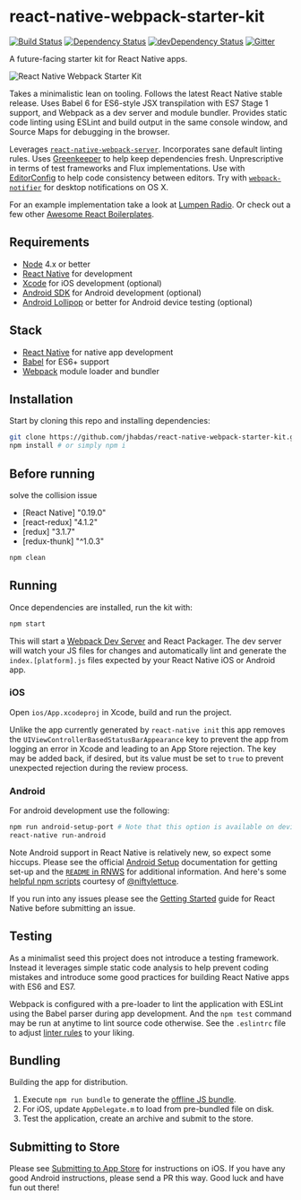 # react-native-webpack-starter-kit

[![Build Status](https://travis-ci.org/jhabdas/react-native-webpack-starter-kit.svg?branch=master)](https://travis-ci.org/jhabdas/react-native-webpack-starter-kit)
[![Dependency Status](https://david-dm.org/jhabdas/react-native-webpack-starter-kit.svg)](https://david-dm.org/jhabdas/react-native-webpack-starter-kit)
[![devDependency Status](https://david-dm.org/jhabdas/react-native-webpack-starter-kit/dev-status.svg)](https://david-dm.org/jhabdas/react-native-webpack-starter-kit#info=devDependencies)
[![Gitter](https://img.shields.io/gitter/room/nwjs/nw.js.svg)](https://gitter.im/jhabdas/react-native-webpack-starter-kit)

A future-facing starter kit for React Native apps.

![React Native Webpack Starter Kit](https://dl.dropboxusercontent.com/u/10150480/rn-starter-kit-hero-wordswag.jpg)

Takes a minimalistic lean on tooling. Follows the latest React Native stable release. Uses Babel 6 for ES6-style JSX transpilation with ES7 Stage 1 support, and Webpack as a dev server and module bundler. Provides static code linting using ESLint and build output in the same console window, and Source Maps for debugging in the browser.

Leverages [`react-native-webpack-server`](https://github.com/mjohnston/react-native-webpack-server). Incorporates sane default linting rules. Uses [Greenkeeper](https://github.com/greenkeeperio/greenkeeper) to help keep dependencies fresh. Unprescriptive in terms of test frameworks and Flux implementations. Use with [EditorConfig](http://editorconfig.org/) to help code consistency between editors. Try with [`webpack-notifier`](https://github.com/Turbo87/webpack-notifier) for desktop notifications on OS X.

For an example implementation take a look at [Lumpen Radio](https://github.com/jhabdas/lumpen-radio). Or check out a few other [Awesome React Boilerplates](http://habd.as/awesome-react-boilerplates/#react-native).

## Requirements

- [Node](https://nodejs.org) 4.x or better
- [React Native](http://facebook.github.io/react-native/docs/getting-started.html) for development
- [Xcode](https://developer.apple.com/xcode/) for iOS development (optional)
- [Android SDK](https://developer.android.com/sdk/) for Android development (optional)
- [Android Lollipop](https://www.android.com/versions/lollipop-5-0/) or better for Android device testing (optional)

## Stack

- [React Native](http://facebook.github.io/react-native/) for native app development
- [Babel](http://babeljs.io/) for ES6+ support
- [Webpack](https://webpack.github.io/) module loader and bundler

## Installation

Start by cloning this repo and installing dependencies:

```sh
git clone https://github.com/jhabdas/react-native-webpack-starter-kit.git react-native-kit && cd $_
npm install # or simply npm i
```

## Before running

solve the collision issue

- [React Native] "0.19.0"
- [react-redux] "4.1.2"
- [redux] "3.1.7"
- [redux-thunk] "^1.0.3"

```sh
npm clean
```

## Running

Once dependencies are installed, run the kit with:

```sh
npm start
```

This will start a [Webpack Dev Server](https://github.com/webpack/webpack-dev-server) and React Packager. The dev server will watch your JS files for changes and automatically lint and generate the `index.[platform].js` files expected by your React Native iOS or Android app.

### iOS

Open `ios/App.xcodeproj` in Xcode, build and run the project.

Unlike the app currently generated by `react-native init` this app removes the `UIViewControllerBasedStatusBarAppearance` key to prevent the app from logging an error in Xcode and leading to an App Store rejection. The key may be added back, if desired, but its value must be set to `true` to prevent unexpected rejection during the review process.

### Android

For android development use the following:

```sh
npm run android-setup-port # Note that this option is available on devices running android 5.0+ (API 21)
react-native run-android
```

Note Android support in React Native is relatively new, so expect some hiccups. Please see the official [Android Setup](http://facebook.github.io/react-native/docs/android-setup.html#content) documentation for getting set-up and the [`README` in RNWS](https://github.com/mjohnston/react-native-webpack-server/blob/27218e70f655983aff99a8a31d258eda5254aaf6/README.md) for additional information. And here's some [helpful npm scripts](https://github.com/mjohnston/react-native-webpack-server/issues/65#issuecomment-151222398) courtesy of [@niftylettuce](https://github.com/niftylettuce).

If you run into any issues please see the [Getting Started](http://facebook.github.io/react-native/docs/getting-started.html) guide for React Native before submitting an issue.

## Testing

As a minimalist seed this project does not introduce a testing framework. Instead it leverages simple static code analysis to help prevent coding mistakes and introduce some good practices for building React Native apps with ES6 and ES7.

Webpack is configured with a pre-loader to lint the application with ESLint using the Babel parser during app development. And the `npm test` command may be run at anytime to lint source code otherwise. See the `.eslintrc` file to adjust [linter rules](http://eslint.org/docs/rules/) to your liking.

## Bundling

Building the app for distribution.

1. Execute `npm run bundle` to generate the [offline JS bundle](https://facebook.github.io/react-native/docs/running-on-device-ios.html#using-offline-bundle).
2. For iOS, update `AppDelegate.m` to load from pre-bundled file on disk.
3. Test the application, create an archive and submit to the store.

## Submitting to Store

Please see [Submitting to App Store](http://habd.as/reflecting-on-react-native-development/#submitting-to-app-store) for instructions on iOS. If you have any good Android instructions, please send a PR this way. Good luck and have fun out there!

